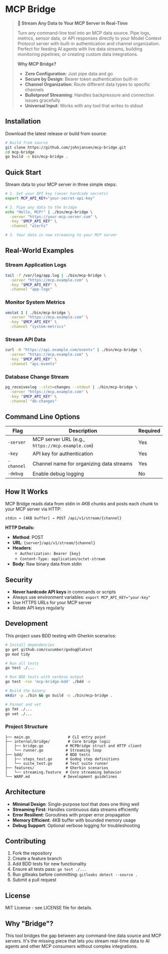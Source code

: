 # MCP Bridge

> **🚀 Stream Any Data to Your MCP Server in Real-Time**
>
> Turn any command-line tool into an MCP data source. Pipe logs, metrics, sensor data, or API responses directly to your Model Context Protocol server with built-in authentication and channel organization. Perfect for feeding AI agents with live data streams, building monitoring pipelines, or creating custom data integrations.
>
> **Why MCP Bridge?**
> - **Zero Configuration**: Just pipe data and go
> - **Secure by Design**: Bearer token authentication built-in
> - **Channel Organization**: Route different data types to specific channels
> - **Bulletproof Streaming**: Handles backpressure and connection issues gracefully
> - **Universal Input**: Works with any tool that writes to stdout

## Installation

Download the latest release or build from source:

```bash
# Build from source
git clone https://github.com/johnjansen/mcp-bridge.git
cd mcp-bridge
go build -o bin/mcp-bridge .
```

## Quick Start

Stream data to your MCP server in three simple steps:

```bash
# 1. Set your API key (never hardcode secrets)
export MCP_API_KEY="your-secret-api-key"

# 2. Pipe any data to the bridge
echo "Hello, MCP!" | ./bin/mcp-bridge \
  -server "https://your-mcp-server.com" \
  -key "$MCP_API_KEY" \
  -channel "alerts"

# 3. Your data is now streaming to your MCP server
```

## Real-World Examples

### Stream Application Logs
```bash
tail -f /var/log/app.log | ./bin/mcp-bridge \
  -server "https://mcp.example.com" \
  -key "$MCP_API_KEY" \
  -channel "app-logs"
```

### Monitor System Metrics
```bash
vmstat 1 | ./bin/mcp-bridge \
  -server "https://mcp.example.com" \
  -key "$MCP_API_KEY" \
  -channel "system-metrics"
```

### Stream API Data
```bash
curl -N "https://api.example.com/events" | ./bin/mcp-bridge \
  -server "https://mcp.example.com" \
  -key "$MCP_API_KEY" \
  -channel "api-events"
```

### Database Change Stream
```bash
pg_receivexlog --slot=changes --stdout | ./bin/mcp-bridge \
  -server "https://mcp.example.com" \
  -key "$MCP_API_KEY" \
  -channel "db-changes"
```

## Command Line Options

| Flag | Description | Required |
|------|-------------|----------|
| `-server` | MCP server URL (e.g., `https://mcp.example.com`) | Yes |
| `-key` | API key for authentication | Yes |
| `-channel` | Channel name for organizing data streams | Yes |
| `-debug` | Enable debug logging | No |

## How It Works

MCP Bridge reads data from stdin in 4KB chunks and posts each chunk to your MCP server via HTTP:

```
stdin → [4KB buffer] → POST /api/v1/stream/{channel}
```

**HTTP Details:**
- **Method**: POST
- **URL**: `{server}/api/v1/stream/{channel}`
- **Headers**: 
  - `Authorization: Bearer {key}`
  - `Content-Type: application/octet-stream`
- **Body**: Raw binary data from stdin

## Security

- **Never hardcode API keys** in commands or scripts
- Always use environment variables: `export MCP_API_KEY="your-key"`
- Use HTTPS URLs for your MCP server
- Rotate API keys regularly

## Development

This project uses BDD testing with Gherkin scenarios:

```bash
# Install dependencies
go get github.com/cucumber/godog@latest
go mod tidy

# Run all tests
go test ./...

# Run BDD tests with verbose output
go test -run 'mcp-bridge-bdd' ./bdd -v

# Build the binary
mkdir -p ./bin && go build -o ./bin/mcp-bridge .

# Format and vet
go fmt ./...
go vet ./...
```

### Project Structure

```
├── main.go                 # CLI entry point
├── internal/bridge/        # Core bridge logic
│   ├── bridge.go          # MCPBridge struct and HTTP client
│   └── runner.go          # Streaming loop
├── bdd/                   # BDD tests
│   ├── steps_test.go      # Godog step definitions
│   └── suite_test.go      # Test suite runner
├── features/              # Gherkin scenarios
│   └── streaming.feature  # Core streaming behavior
└── WARP.md               # Development guidelines
```

## Architecture

- **Minimal Design**: Single-purpose tool that does one thing well
- **Streaming First**: Handles continuous data streams efficiently
- **Error Resilient**: Goroutines with proper error propagation
- **Memory Efficient**: 4KB buffer with bounded memory usage
- **Debug Support**: Optional verbose logging for troubleshooting

## Contributing

1. Fork the repository
2. Create a feature branch
3. Add BDD tests for new functionality
4. Ensure all tests pass: `go test ./...`
5. Run gitleaks before committing: `gitleaks detect --source .`
6. Submit a pull request

## License

MIT License - see LICENSE file for details.

## Why "Bridge"?

This tool bridges the gap between any command-line data source and MCP servers. It's the missing piece that lets you stream real-time data to AI agents and other MCP consumers without complex integrations.